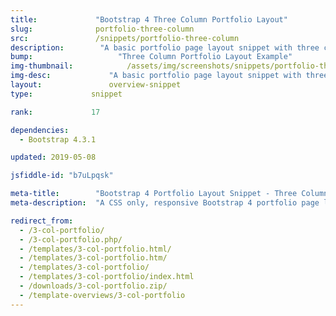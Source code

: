 ```yaml
---
title:             "Bootstrap 4 Three Column Portfolio Layout"
slug:              portfolio-three-column
src:               /snippets/portfolio-three-column
description:	    "A basic portfolio page layout snippet with three content columns and equal card heights built with Bootstrap 4"
bump:			        "Three Column Portfolio Layout Example"
img-thumbnail:	    	  /assets/img/screenshots/snippets/portfolio-three-column.jpg
img-desc:		      "A basic portfolio page layout snippet with three content columns and equal card heights built with Bootstrap 4"
layout:		    	  overview-snippet
type:             snippet

rank:             17

dependencies:     
  - Bootstrap 4.3.1

updated: 2019-05-08

jsfiddle-id: "b7uLpqsk"

meta-title:        "Bootstrap 4 Portfolio Layout Snippet - Three Columns"
meta-description:  "A CSS only, responsive Bootstrap 4 portfolio page layout example with three columns of content."

redirect_from:
  - /3-col-portfolio/
  - /3-col-portfolio.php/
  - /templates/3-col-portfolio.html/
  - /templates/3-col-portfolio.htm/
  - /templates/3-col-portfolio/
  - /templates/3-col-portfolio/index.html
  - /downloads/3-col-portfolio.zip/
  - /template-overviews/3-col-portfolio
---
```


